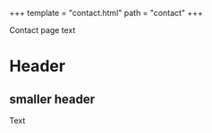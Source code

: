 +++
template = "contact.html"
path = "contact"
+++

Contact page text

# Header

## smaller header

Text
